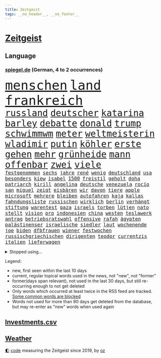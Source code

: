 ```yaml
---
title: Zeitgeist
tags: __no_header__, __no_footer__
---
```


# [Zeitgeist](https://oliz.io/zeitgeist/)

## Language

<h3><a href="https://www.spiegel.de" target="_blank">spiegel.de</a> (German, 4 to 2 occurrences)</h3>
<p style="font-family:monospace">
<span style="font-size:32pt"><a href="news_links.html#menschen" class="current">menschen</a></span>
<span style="font-size:32pt"><a href="news_links.html#land" class="current">land</a></span>
<span style="font-size:32pt"><a href="news_links.html#frankreich" class="current">frankreich</a></span>
<br>
<span style="font-size:22pt"><a href="news_links.html#russland" class="current">russland</a></span>
<span style="font-size:22pt"><a href="news_links.html#deutscher" class="current">deutscher</a></span>
<span style="font-size:22pt"><a href="news_links.html#katarina" class="current">katarina</a></span>
<span style="font-size:22pt"><a href="news_links.html#barley" class="current">barley</a></span>
<span style="font-size:22pt"><a href="news_links.html#debatte" class="current">debatte</a></span>
<span style="font-size:22pt"><a href="news_links.html#donald" class="current">donald</a></span>
<span style="font-size:22pt"><a href="news_links.html#trump" class="current">trump</a></span>
<span style="font-size:22pt"><a href="news_links.html#schwimmwm" class="new">schwimmwm</a></span>
<span style="font-size:22pt"><a href="news_links.html#meter" class="current">meter</a></span>
<span style="font-size:22pt"><a href="news_links.html#weltmeisterin" class="new">weltmeisterin</a></span>
<span style="font-size:22pt"><a href="news_links.html#wladimir" class="current">wladimir</a></span>
<span style="font-size:22pt"><a href="news_links.html#putin" class="current">putin</a></span>
<span style="font-size:22pt"><a href="news_links.html#köhler" class="new">köhler</a></span>
<span style="font-size:22pt"><a href="news_links.html#erste" class="current">erste</a></span>
<span style="font-size:22pt"><a href="news_links.html#gehen" class="current">gehen</a></span>
<span style="font-size:22pt"><a href="news_links.html#mehr" class="current">mehr</a></span>
<span style="font-size:22pt"><a href="news_links.html#grünheide" class="current">grünheide</a></span>
<span style="font-size:22pt"><a href="news_links.html#mann" class="current">mann</a></span>
<span style="font-size:22pt"><a href="news_links.html#offenbar" class="current">offenbar</a></span>
<span style="font-size:22pt"><a href="news_links.html#zwei" class="current">zwei</a></span>
<span style="font-size:22pt"><a href="news_links.html#viele" class="current">viele</a></span>
<br>
<span style="font-size:12pt"><a href="news_links.html#festgenommen" class="current">festgenommen</a></span>
<span style="font-size:12pt"><a href="news_links.html#sechs" class="current">sechs</a></span>
<span style="font-size:12pt"><a href="news_links.html#jahre" class="current">jahre</a></span>
<span style="font-size:12pt"><a href="news_links.html#rené" class="current">rené</a></span>
<span style="font-size:12pt"><a href="news_links.html#wenig" class="current">wenig</a></span>
<span style="font-size:12pt"><a href="news_links.html#deutschland" class="current">deutschland</a></span>
<span style="font-size:12pt"><a href="news_links.html#usa" class="current">usa</a></span>
<span style="font-size:12pt"><a href="news_links.html#besonders" class="current">besonders</a></span>
<span style="font-size:12pt"><a href="news_links.html#kiew" class="current">kiew</a></span>
<span style="font-size:12pt"><a href="news_links.html#isabel" class="current">isabel</a></span>
<span style="font-size:12pt"><a href="news_links.html#1500" class="current">1500</a></span>
<span style="font-size:12pt"><a href="news_links.html#freistil" class="new">freistil</a></span>
<span style="font-size:12pt"><a href="news_links.html#geholt" class="current">geholt</a></span>
<span style="font-size:12pt"><a href="news_links.html#doha" class="current">doha</a></span>
<span style="font-size:12pt"><a href="news_links.html#patriarch" class="new">patriarch</a></span>
<span style="font-size:12pt"><a href="news_links.html#kirill" class="new">kirill</a></span>
<span style="font-size:12pt"><a href="news_links.html#angelina" class="current">angelina</a></span>
<span style="font-size:12pt"><a href="news_links.html#deutsche" class="current">deutsche</a></span>
<span style="font-size:12pt"><a href="news_links.html#venezuela" class="current">venezuela</a></span>
<span style="font-size:12pt"><a href="news_links.html#rocío" class="new">rocío</a></span>
<span style="font-size:12pt"><a href="news_links.html#san" class="current">san</a></span>
<span style="font-size:12pt"><a href="news_links.html#miguel" class="new">miguel</a></span>
<span style="font-size:12pt"><a href="news_links.html#zeigt" class="current">zeigt</a></span>
<span style="font-size:12pt"><a href="news_links.html#eisbären" class="current">eisbären</a></span>
<span style="font-size:12pt"><a href="news_links.html#wir" class="current">wir</a></span>
<span style="font-size:12pt"><a href="news_links.html#davon" class="current">davon</a></span>
<span style="font-size:12pt"><a href="news_links.html#tiere" class="current">tiere</a></span>
<span style="font-size:12pt"><a href="news_links.html#apple" class="current">apple</a></span>
<span style="font-size:12pt"><a href="news_links.html#microsoft" class="current">microsoft</a></span>
<span style="font-size:12pt"><a href="news_links.html#mehrere" class="current">mehrere</a></span>
<span style="font-size:12pt"><a href="news_links.html#bleiben" class="current">bleiben</a></span>
<span style="font-size:12pt"><a href="news_links.html#autofahren" class="current">autofahren</a></span>
<span style="font-size:12pt"><a href="news_links.html#kaja" class="new">kaja</a></span>
<span style="font-size:12pt"><a href="news_links.html#kallas" class="current">kallas</a></span>
<span style="font-size:12pt"><a href="news_links.html#fahndungsliste" class="new">fahndungsliste</a></span>
<span style="font-size:12pt"><a href="news_links.html#russischen" class="current">russischen</a></span>
<span style="font-size:12pt"><a href="news_links.html#wirklich" class="current">wirklich</a></span>
<span style="font-size:12pt"><a href="news_links.html#berlin" class="current">berlin</a></span>
<span style="font-size:12pt"><a href="news_links.html#verhängt" class="current">verhängt</a></span>
<span style="font-size:12pt"><a href="news_links.html#stiftung" class="current">stiftung</a></span>
<span style="font-size:12pt"><a href="news_links.html#warentest" class="current">warentest</a></span>
<span style="font-size:12pt"><a href="news_links.html#gaza" class="current">gaza</a></span>
<span style="font-size:12pt"><a href="news_links.html#israels" class="current">israels</a></span>
<span style="font-size:12pt"><a href="news_links.html#torben" class="new">torben</a></span>
<span style="font-size:12pt"><a href="news_links.html#lütjen" class="new">lütjen</a></span>
<span style="font-size:12pt"><a href="news_links.html#nato" class="current">nato</a></span>
<span style="font-size:12pt"><a href="news_links.html#stellt" class="current">stellt</a></span>
<span style="font-size:12pt"><a href="news_links.html#vision" class="current">vision</a></span>
<span style="font-size:12pt"><a href="news_links.html#pro" class="current">pro</a></span>
<span style="font-size:12pt"><a href="news_links.html#indonesien" class="current">indonesien</a></span>
<span style="font-size:12pt"><a href="news_links.html#china" class="current">china</a></span>
<span style="font-size:12pt"><a href="news_links.html#westen" class="current">westen</a></span>
<span style="font-size:12pt"><a href="news_links.html#teslawerk" class="new">teslawerk</a></span>
<span style="font-size:12pt"><a href="news_links.html#antrag" class="current">antrag</a></span>
<span style="font-size:12pt"><a href="news_links.html#betriebsratswahl" class="new">betriebsratswahl</a></span>
<span style="font-size:12pt"><a href="news_links.html#offensive" class="current">offensive</a></span>
<span style="font-size:12pt"><a href="news_links.html#rafah" class="current">rafah</a></span>
<span style="font-size:12pt"><a href="news_links.html#ägypten" class="current">ägypten</a></span>
<span style="font-size:12pt"><a href="news_links.html#palästinenser" class="current">palästinenser</a></span>
<span style="font-size:12pt"><a href="news_links.html#israelische" class="current">israelische</a></span>
<span style="font-size:12pt"><a href="news_links.html#siedler" class="current">siedler</a></span>
<span style="font-size:12pt"><a href="news_links.html#laut" class="current">laut</a></span>
<span style="font-size:12pt"><a href="news_links.html#wochenende" class="current">wochenende</a></span>
<span style="font-size:12pt"><a href="news_links.html#joe" class="current">joe</a></span>
<span style="font-size:12pt"><a href="news_links.html#biden" class="current">biden</a></span>
<span style="font-size:12pt"><a href="news_links.html#dfbfrauen" class="current">dfbfrauen</a></span>
<span style="font-size:12pt"><a href="news_links.html#wiener" class="current">wiener</a></span>
<span style="font-size:12pt"><a href="news_links.html#festwochen" class="new">festwochen</a></span>
<span style="font-size:12pt"><a href="news_links.html#russischgriechischen" class="new">russischgriechischen</a></span>
<span style="font-size:12pt"><a href="news_links.html#dirigenten" class="new">dirigenten</a></span>
<span style="font-size:12pt"><a href="news_links.html#teodor" class="new">teodor</a></span>
<span style="font-size:12pt"><a href="news_links.html#currentzis" class="new">currentzis</a></span>
<span style="font-size:12pt"><a href="news_links.html#italien" class="current">italien</a></span>
<span style="font-size:12pt"><a href="news_links.html#lieferwagen" class="current">lieferwagen</a></span>
</p>
<details>
<summary>Stopped using...</summary>
<p class="former" style="font-size:12pt">
entscheidungen(1210) klima(1209) bewerber(1208) flugzeuge(1208) investieren(1208) nachfolge(1208) 6(1207) maß(1207) weshalb(1207) beamten(1206) behandelt(1206) beschimpft(1206) entdeckung(1206) genannt(1206) vergangenheit(1206) verteilt(1206) viertel(1206) 2015(1205) festnahme(1205) kauft(1205) pariser(1205) weltweite(1205) ausgezeichnet(1204) entwurf(1204) kamera(1204) regen(1204) schwangerschaft(1204) deswegen(1203) messer(1203) reißt(1203) rettet(1203) terroristen(1203) tweet(1203) verhängte(1203) zeugen(1203) bahnhof(1202) eingereicht(1202) pocht(1202) übergriffe(1202) überzeugt(1202) erfasst(1201) international(1201) beobachten(1200) energien(1200) gehalten(1200) literatur(1200) medikamente(1200) myanmar(1200) planen(1200) bielefeld(1199) geburt(1199) griechenland(1199) illegalen(1199) infektionen(1199) krankenhäusern(1199) monatelang(1199) vorher(1199) vorsitzenden(1199) anbieten(1198) bestellt(1198) kleines(1198) militärs(1198) mordes(1198) nutzte(1198) juli(1197) riss(1197) verheerenden(1197) erinnern(1196) stets(1196) träumen(1196) vermeiden(1196) erkrankt(1195) langfristig(1195) richtet(1195) schnitt(1195) verbindet(1195) verraten(1195) versprochen(1195) belarussische(1194) staatliche(1194) themen(1194) trainiert(1194) 3000(1193) mieten(1193) litauen(1192) siegte(1191) beiträge(1190) geschäftsführer(1190) körperverletzung(1190) porsche(1190) schuss(1190) wirtschaftsministerium(1190) design(1189) patient(1189) begann(1188) steckte(1188) afghanistan(1187) erwarten(1187) erfüllt(1186) kindes(1186) auflagen(1185) garten(1185) pfund(1185) tür(1183) mangel(1182) todesopfer(1182) überleben(1182) laufenden(1180) münster(1179) papier(1179) regelung(1179) dran(1177) klasse(1175) prognose(1172) wandel(1172) beweise(1171) kokain(1171) gefühl(1169) training(1168) flug(1158) foto(1154) karlsruhe(1154) sammeln(1147) dankt(1123) heidelberg(1122) sachen(1120) lieferketten(1110) langjährige(1101) westliche(1097) belästigung(1071) notstand(1055) blut(1026) enthalten(1016) militärische(998) akzeptieren(967) ausbildung(956) tricks(954) schwäche(951) stundenlang(951) kümmern(940) irre(937) verbunden(928) mächtigen(924) beeinträchtigt(905) inszenieren(904) drauf(887) energiepreise(884) gewohnt(876) angestellten(871) gemeinschaft(870) preiserhöhungen(863) kursieren(846) vermitteln(840) empfehlen(835) fdppolitiker(835) strackzimmermann(824) ungewöhnliche(817) schülerin(816) luftwaffe(809) bekannteste(800) vatikan(798) gewaltsamen(796) dutzenden(792) gesteckt(787) kompromiss(779) kriegs(772) einzig(764) marieagnes(761) wolf(749) ring(748) zusammenhalt(748) spektakel(741) entführung(738) explosionen(732) pekings(732) filmemacher(729) emotionalen(719) dortmunder(716) lohnen(716) 17jährige(706) fluss(691) verliehen(678) empfang(676) todes(676) talent(664) messerattacke(663) bezeichnen(662) fox(657) locken(649) schönen(644) jack(641) heiß(635) jubel(627) verhängnis(623) harter(618) debattiert(612) verklagen(612) zunahme(610) 8(606) verhaftung(600) irans(599) anwältin(598) youtube(590) genauer(576) wissenschaft(572) entfernen(564) berlinneukölln(562) extra(562) fpö(557) subventionen(549) freispruch(545) durchs(538) giorgia(538) mithalten(537) führten(531) entkommen(524) flüssen(524) tobias(521) gewässer(518) gott(515) jüngst(515) angeblicher(510) farben(509) yorker(506) bussen(504) gerechtfertigt(503) rose(489) staatsmedien(483) steven(481) bruch(480) schwächt(479) tunesien(476) forschung(466) fördert(463) kopftuch(463) schönheit(461) außenpolitik(460) baustellen(457) beerdigt(456) 39(451) prangert(444) digital(441) wirtschaftliche(435) langsamer(427) airbus(424) machtkampf(421) amtsgericht(420) euphorie(420) auflaufen(418) kontrollen(414) emails(411) regierende(411) ubahn(408) internationalem(406) gelegenheit(404) weißes(403) kandidieren(401) opfers(401) tourismus(394) 28jähriger(388) jung(388) erfolgreiche(380) zeitplan(380) ausstand(379) hilfsorganisation(379) fernando(378) rauchen(377) reihen(376) springen(374) übers(368) linda(367) leon(366) junta(365) palästinensern(365) wasserstoff(365) übungen(364) vierteljahrhundert(363) gemessen(362) losgegangen(361) verschleppt(361) attackierte(360) nordamerika(360) akt(359) unbekannt(357) steigert(355) gesetzlichen(354) vorwurfs(351) reisten(350) dom(349) handwerker(349) zaun(344) generäle(343) kaiser(335) tauschen(335) umstellung(331) anhand(330) kehren(328) gegenoffensive(326) rio(324) jugend(320) gewartet(319) slowenien(318) laune(315) kindergrundsicherung(313) regierungspartei(311) denkmal(310) errichten(310) solidarisch(309) erwarteten(304) konkurrent(304) schauspielers(304) eingeklemmt(303) kippen(302) mordkommission(301) angelegenheit(300) geschwächt(300) kommandeur(300) länderspiele(300) unrealistisch(299) bundesligist(298) ticket(297) brachten(293) pool(293) oberbayern(286) veröffentlichte(282) konrad(281) kürzt(281) nationalkonservative(279) forscherin(275) breit(274) erwartete(272) intensivstation(270) maus(270) kfw(269) spaniens(268) gerichtlich(266) imperium(266) seniorin(266) plastikmüll(265) erzieher(263) seltsame(262) christopher(260) höchststand(259) landtagswahlen(259) kretschmer(258) spektakulär(258) umbenennung(258) 83(256) vorgenommen(256) beteiligte(254) strafverfolger(254) todesfälle(252) nötigen(251) blamiert(249) uskapitol(248) fossile(247) gewahrsam(247) beschleunigen(246) kryptowährungen(246) gewürdigt(244) mohammed(244) bitter(243) bekennt(242) länderspiel(242) popp(242) ausschließen(241) übergang(241) morgens(240) pakt(240) tritte(240) menschlicher(237) verurteilen(237) wuchs(237) henry(236) staats(236) agieren(234) ämtern(233) ausgeht(232) drastische(231) einziehen(230) erkennt(230) blockierte(229) obdachlose(228) profil(226) brasiliens(224) 78(223) ralf(222) kürzungen(221) oldenburg(221) passende(221) schärferen(221) zwischenfall(220) reiner(215) energieverbrauch(213) jeweils(213) abgesehen(211) angelaufen(211) ausreichend(211) gleichermaßen(211) abwenden(210) millionenstrafe(210) lebend(209) obersten(209) schweigt(209) schadens(207) 30jähriger(206) anteile(205) soziologe(205) unwahrheiten(205) kuriosen(202) abgebaut(201) ausgestorben(199) csuchef(199) bösen(198) gutem(197) wegbegleiter(197) gutachter(196) vermittelt(196) ausschließlich(195) nachvollziehbar(195) zäsur(195) gehörten(194) perfide(194) urwald(194) europameister(193) mutmaßliches(193) sven(192) heim(191) strenger(190) verkaufte(190) zeitgleich(190) beigesetzt(188) black(188) sicherheitsgarantien(187) ansprache(186) wandern(186) charmeoffensive(185) üppige(184) überragenden(183) gesellschaften(182) zehnmal(182) bob(180) exkanzlerin(180) sicherstellen(180) adenauer(178) rangliste(177) erlebten(176) kugel(176) wegovy(176) kindesmissbrauch(175) skurriler(175) beschwört(173) halter(173) natürlichen(173) inka(172) kryptowährung(172) oberstes(172) einsam(170) mächtigsten(170) stritten(170) tanker(170) autofrachter(169) hunden(169) instagrampost(168) recherche(168) argentinier(167) teenagerin(167) o’connor(166) zelebriert(166) galaxien(165) weltraum(165) strafrechtlich(164) horizont(162) austria(161) brustkrebs(161) inside(161) exfrau(160) rinder(160) debütant(159) fußballweltverband(159) vorhersagen(159) alaska(158) ehrung(158) ticketpreise(158) eurozone(157) sperre(157) militärjunta(156) zement(156) angesehen(155) lotterie(155) schiitenmiliz(155) jubeln(154) opernhaus(154) thesen(154) drogenboss(153) jon(153) leinwand(153) patientinnen(153) gestiegenen(152) makeup(152) akzeptiert(151) todesursache(151) umgehend(151) wohnort(151) abschießen(150) bestaunen(150) gallant(150) heidelberger(150) ruder(150) zusammengebrochen(150) antonio(149) coole(149) freilassen(149) grausame(149) nordisk(149) novo(149) unterhält(149) rekordtief(148) säugling(148) brunsbüttel(147) wgzimmer(147) exklusiven(146) gleis(146) redakteurinnen(146) trinken(146) spieltagen(145) bbc(144) sonnenschein(144) suv(143) block(142) feste(142) umgesetzt(142) entführten(141) gondel(141) spezialeinheit(141) tvsender(141) a$ap(140) bayernspieler(139) beantworten(137) erreichten(136) erweitern(136) sicherungsverwahrung(136) sigmar(136) spdgeneralsekretär(136) gewässern(135) gastronomie(134) generalbundesanwalt(134) rki(133) abspaltung(132) tauchen(132) düsteren(131) elektrofahrzeuge(131) geheiratet(131) toptalent(131) attentäter(130) echo(130) filmpreis(130) grippe(130) lebende(130) maps(130) besserung(129) darstellen(129) verfolgte(129) anschein(128) störte(128) dozent(127) sexualisierten(127) zulauf(127) beschwert(126) bundesfinanzminister(126) spätsommer(126) a7(125) bunt(125) kernkraftwerke(125) süßigkeiten(125) zugausfälle(125) inhaftierter(124) gestaltet(123) havanna(123) zähne(123) klarer(122) rsv(122) verspätet(122) ezigaretten(121) fußballweltmeister(121) rage(121) widmete(121) 92(120) wagnerbrüder(120) zuverlässig(119) überrumpelt(119) gestiegener(118) hadern(118) kehrtwende(118) verschickt(118) absolvierte(117) agierten(117) gezielten(117) sanitäter(115) weltweites(115) ceo(114) mobbing(114) vorbereitungen(114) besetzung(113) nichtstun(113) 1996(112) tieferen(112) denver(111) eingerichtet(111) musical(111) bahnsteig(110) barriere(110) zugesagt(110) mikroplastik(109) zahlte(109) geplantem(108) halfen(108) vereins(108) flüchtlingsunterkunft(107) journal(107) verleihen(107) irische(106) sanierung(106) zugteilung(106) historischem(105) liefen(105) salman(105) asylverfahren(104) begehrt(104) bevorstehen(104) ewig(104) hilflos(104) nächte(104) gezielte(103) handynetz(103) neuerung(102) taucht(102) aspekte(101) lebensgefährte(101) südchinesischen(101) tunesischen(100) absichtlich(99) euasylreform(99) flügels(99) hackerangriff(99) insektensterben(99) lenkt(99) milwaukee(99) akademie(98) bangladesch(98) kongress(98) emotionaler(97) gerast(97) größerem(97) prognosen(97) 235(96) 24jähriger(96) dick(96) kochinstitut(96) reagierten(95) angeschlagen(94) passantin(94) fehlers(93) betonte(92) raketenbeschuss(92) abstinenz(91) bodentruppen(91) gaspipeline(91) bombenangriff(90) hof(90) kraus(90) mörderin(90) perspektiven(90) pispartei(90) rechtsdrall(90) sicherheitsgründen(90) sicherheitskabinett(90) thierry(90) unfähigkeit(90) verlage(90) blamierte(89) ecuadors(89) hamasanführer(89) ideal(89) schwerpunkte(89) verhaltensweisen(89) abnehmspritzen(88) aufzubauen(88) beruhigen(88) cottbus(88) langläufer(88) ozempic(88) sodass(88) totale(88) verlagert(88) verreisen(88) zielgruppe(88) antiisraelische(87) ausgepfiffen(87) erwies(87) mitsprache(87) zoom(87) überfielen(87) mandalorian(86) umfang(86) freizulassen(85) gefängnisse(85) gelangte(85) pochen(85) rechtfertigung(85) tüte(85) unterhalten(85) wars(85) angespannten(84) aufflammen(84) baukosten(84) demokratiefeinde(84) gauck(84) patriots(84) reisebranche(84) schweigeminute(84) tatortteam(84) visite(84) beeindruckend(83) beschlagnahmten(83) datenbrille(83) freilässt(83) mixedrealitybrille(83) sandro(83) schlaf(83) sky(83) unerwähnt(83) somit(82) streitgespräch(82) beteuert(81) footballteam(81) gründeten(81) júnior(81) oberhof(81) pegelstände(81) verlusten(81) bedrohlich(80) ereignete(80) erntete(80) hindern(80) via(80) besatzungsmitglied(79) brandt(79) strommarkt(79) führer(78) sauer(78) solidarisieren(78) verschleppung(78) aufmachen(77) beirut(77) bereiten(77) deich(77) einwände(77) endura(77) marketing(77) vaude(77) exportiert(76) friends(76) herbe(76) millimeter(76) mitgestalten(76) mütze(76) tempolimits(76) funken(75) kommandeure(75) muriel(75) state(75) terroralarm(75) ältesten(75) abgefangen(74) ausführlich(74) fußballwelt(74) homburg(74) kaisers(74) konditionen(74) rushdie(74) staatshilfe(74) beschuldigte(73) erfolglosen(73) fußballspieler(73) klassischer(73) ausrufen(72) beschrieben(72) doppelter(72) gefeierte(72) nikola(72) silvesternacht(72) gdlchef(71) sec(71) versorgen(71) auftraggeber(70) kriselnde(70) kroatiens(70) lotet(70) lucas(70) mitverantwortung(70) neffe(70) solarmodule(70) wachsenden(70) zulässt(70) entmachtung(69) europäischer(69) turnieren(69) verursachen(69) usamerikanischen(68) drittstaaten(67) krokodile(67) songwriterin(67) strengen(67) abnehmspritze(66) aufzeichnungen(66) fluggäste(66) kampfansage(66) lebten(66) nationalistische(66) staatsanwälte(66) lothar(65) schwaches(65) barbara(64) oppositionspartei(64) polizeipräsidentin(64) posierten(64) prangen(64) siegtor(64) slowik(64) verhandlungsrunde(64) 2002(63) kichatbot(63) myanmars(63) netflixserie(63) suizid(63) vollständige(63) bertelsmann(62) darstellerin(62) landesweite(62) potente(62) ranger(62) sprintrennen(62) unverhältnismäßig(62) 91jährige(61) dastehen(61) nanoplastik(61) siedlern(61) skifahren(61) sorgenvoll(61) sterbenskrank(61) ukrainern(61) verschlafen(61) anvertraut(60) nürnberger(60) verärgerten(60) 240(59) faktoren(59) ngo(59) stünde(59) drehbücher(58) ruhpolding(58) stuhl(58) uspräsidentenwahl(58) 67(57) beruht(57) jubelten(57) schusswaffe(57) verlagern(57) vlhová(57) wobei(57) arbeitslosenversicherung(56) beiträgen(56) brachialen(56) gripgrab(56) minnesota(56) poc(56) romantische(56) timberwolves(56) antibiotika(55) doppelte(55) edler(55) eingestürzten(55) elite(55) kassenärzten(55) mitentscheiden(55) pendler(55) stromer(55) weihnachtsfrieden(55) golden(54) jahreswechsel(54) kassenpatienten(54) lokalen(54) neuzulassungen(54) prämie(54) sicherheitsbeamter(54) verdachtsfall(54) verstört(54) akteuren(53) behauptung(53) dfbteam(53) gänsehaut(53) kraftstoff(53) lebensstil(53) rängen(53) weihnachtsfeiertage(53) wärmer(53) bereichen(52) beträgt(52) einverstanden(52) geiseldeal(52) massensterben(52) vergleiche(52) verschmutzen(52) überlastung(52) carlo(51) extras(51) girl(51) helsinki(51) janeiro(51) kassenärzte(51) taurusfrage(51) ausbilden(50) fach(50) filmt(50) gegenstände(50) paarung(50) silvester(50) tiktokphänomen(50) verbundene(50) weitverbreiteten(50) durchgang(49) düsterer(49) rihannas(49) brych(48) hochgiftige(48) java(48) jesus(48) notlage(48) biathletin(47) biathlonweltcup(47) energieinfrastruktur(47) gekaperten(47) genozid(47) mülleimer(47) nehme(47) saisonauftakt(47) wintersturm(47) frachters(46) insolventen(46) steigender(46) trauen(46) vorgeht(46) 27jährigen(45) 84(45) oscarpreisträgerin(45) religiösen(45) zweitklassigkeit(45) eingelöst(44) erwägen(44) herde(44) lgbtbewegung(44) schäfer(44) usostküste(44) versorgte(44) zusammentreffen(44) films(43) kardashian(43) nachkriegsordnung(43) podest(43) sagenhafte(43) staatsgeld(43) abgewinnen(42) dubai(42) freundlich(42) gambia(42) hausärzte(42) positives(42) profiteur(42) schneechaos(42) strafanzeigen(42) testsieger(42) weltcupsieg(42) zwillinge(42) biathlon(41) gefischt(41) paula(41) polarkreis(41) radikalisiert(41) rauch(41) südosten(41) 42jährige(40) aufzuhören(40) kreuzfahrt(40) winterwunderland(40) 344(39) cdufraktion(39) eingeschlossenen(39) erschoss(39) fortpflanzung(39) hinein(39) investition(39) korruptionsprozess(39) königsblauen(39) zurückgekehrt(39) autoritäre(38) beruhigungsmittel(38) fußballfan(38) gehuldigt(38) gucci(38) trailer(38) vorständen(38) zuschüsse(38) eingegangen(37) residenz(37) usdollar(37) wenigsten(37) arztpraxen(36) batteriefabrik(36) dorthin(36) langlauf(36) lehmann(36) meistverkauften(36) politischer(36) rückschläge(36) umsatzplus(36) ökosystem(36) klimapolitisch(35) roberts(35) schulische(35) weihnachtsgeschenke(35) werbecookies(35) 68(34) ausstands(34) claudine(34) gay(34) giftige(34) harvard(34) lautsprecher(34) marktanteil(34) seltenheit(34) unbesetzt(34) urteile(34) viermal(34) wundert(34) 88jährige(33) kernkraft(33) magazine(33) zeitalter(33) abschlüsse(32) bahnmanager(32) gefrierpunkt(32) genauen(32) gfk(32) hausbesitzern(32) künzer(32) liebhaberin(32) nia(32) verschwundene(32) weggefährten(32) amy(31) anatomie(31) berührt(31) entgegenkommen(31) erfuhr(31) willy(31) aggressiven(30) beklaut(30) bürgergelds(30) eindeutige(30) investment(30) missbrauchsfälle(30) prägende(30) verzicht(30) anarchie(29) andenken(29) ebbt(29) oralverkehr(29) teppich(29) verkünden(29) wiedergefunden(29) zerfällt(29) friedhöfen(28) globes(28) hässlich(28) klublegende(28) kuwait(28) landshut(28) skispringer(28) steiner(28) unterziehen(28) vierschanzentournee(28) auslaufen(27) auswanderer(27) eingezogener(27) flirren(27) kathedrale(27) notredame(27) vorkommt(27) bestie(26) luftraum(26) parteiführung(26) etf(25) harvardpräsidentin(25) klubikone(25) bill(24) geldanlage(24) kaufprämie(24) reitz(24) rettungsversuche(24) schicksalsjahr(24) appstore(23) bauernverband(23) gemobbt(23) huthiangriffen(23) kleinster(23) kommandozentrale(23) kuchenskandal(23) kürzungspläne(23) minusgraden(23) zusteht(23) dreikönigstreffen(22) entgegensetzen(22) faustschlag(22) ketamin(22) spielende(22) völkermordes(22) völkermords(22) öffnete(22) aufforstung(21) bauernvertreter(21) einschaltquote(21) influenza(21) kyivstar(21) ködert(21) uspräsidentschaftswahl(21) dartswm(20) drach(20) gíslason(20) hochwasser(20) reemtsmaentführer(20) somalia(20) winehouse(20) baumgart(19) pkkkämpfer(19) anwendung(18) bewahrt(18) dahintersteckt(18) deif(18) gleichgeschlechtlicher(18) hausbesitzer(18) kfrage(18) schaffe(18) segnung(18) senats(18) süßen(18) verteilen(18) autobahnauffahrten(17) homosexueller(17) mexikanische(17) mögen(17) piraten(17) segnungen(17) angespannter(16) aufstellung(16) diskriminiert(16) dominanten(16) erteilen(16) rüstungsexporte(16) segen(16) erfinderin(15) sandsäcke(15) sporadisch(15) taser(15) elijah(14) haftanstalt(14) hauptziel(14) jahrespressekonferenz(14) körperlich(14) mcclain(14) tagelangem(14) unternehmerfamilie(14) bestandteile(13) kathleen(13) lawine(13) melania(13) resigniert(13) ruhestätte(13) sandsäcken(13) schwächung(13) tierhalter(13) verstorbene(13) 1997(12) demenzdorf(12) flugverbot(12) millionenschaden(12) ramona(12) terrorwarnung(12) unkonventionellen(12) alleiniger(11) angespannte(11) ausgerutscht(11) brennende(11) dauerregen(11) flugobjekt(11) gruber(11) hochwasserlage(11) riad(11) waghalsige(11) zerbombten(11)
</p>
</details>
<p>Legend:
<ul>
<li><span class="new">new</span>, first seen within the last 10 days</li>
<li><span class="current">current</span>, regular topical words used in the news, not "new", not "former"</li>
<li><span class="former">former(days span relevant)</span>, not used in the last 30 days, but still re-occurring enough to not get deleted</li>
<li>Only words which occurred at least twice in the RSS feed are tracked. <a href="language/filters.py">Some common words are blocked</a></li>
<li>Words not used for more than 90 days get deleted from the database, but may re-enter as "new" words when used again</li>
</ul>
</p>

## [Investments](investments.html)[.csv](investments.csv)

## [Weather](weather.html)

<footer>
<a href="javascript:toggleTheme()" class="nav">🌓</a>
<a href="https://github.com/ooz/zeitgeist">code</a> measuring the Zeitgeist since 2019, by <a href="https://oliz.io">oz</a>
</footer>
